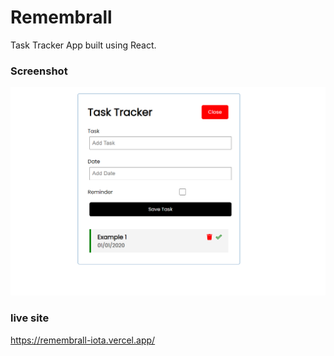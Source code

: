 # Remembrall

Task Tracker App built using React.

### Screenshot

![](./todo.png)

### live site

https://remembrall-iota.vercel.app/
